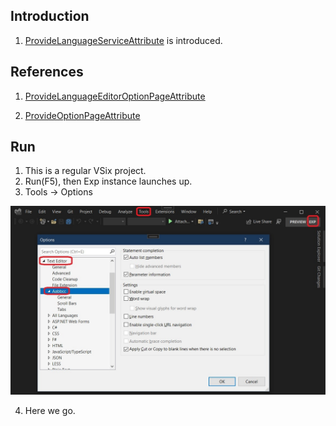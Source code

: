 
## Introduction

1. [ProvideLanguageServiceAttribute](https://learn.microsoft.com/en-us/dotnet/api/microsoft.visualstudio.shell.providelanguageserviceattribute) is introduced.

## References

1. [ProvideLanguageEditorOptionPageAttribute](https://learn.microsoft.com/en-us/dotnet/api/microsoft.visualstudio.shell.providelanguageeditoroptionpageattribute)

2. [ProvideOptionPageAttribute](https://learn.microsoft.com/en-us/dotnet/api/microsoft.visualstudio.shell.provideoptionpageattribute)

## Run
1. This is a regular VSix project. 
2. Run(F5), then Exp instance launches up.
3. Tools -> Options

![Tool Options](images/50_50ToolsOptionsPage.jpg)

4. Here we go.
